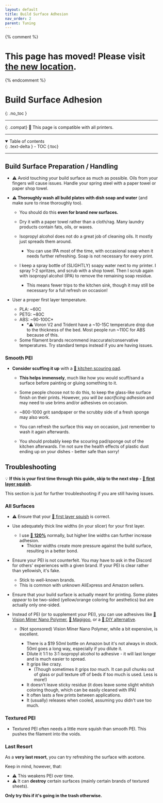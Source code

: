 ```yaml
---
layout: default
title: Build Surface Adhesion
nav_order: 2
parent: Tuning
---
```

{% comment %} 
# This page has moved! Please visit [the new location](https://ellis3dp.com/Print-Tuning-Guide/articles/build_surface_adhesion.html).
{% endcomment %}
# Build Surface Adhesion
{: .no_toc }

---

{: .compat}
:dizzy: This page is compatible with all printers.

---
<details open markdown="block">
  <summary>
    Table of contents
  </summary>
  {: .text-delta }
- TOC
{:toc}
</details>

---

## Build Surface Preparation / Handling
- :warning: Avoid touching your build surface as much as possible. Oils from your fingers will cause issues. Handle your spring steel with a paper towel or paper shop towel.

- **:warning: Thoroughly wash all build plates with dish soap and water** (and make sure to rinse thoroughly too).
    - You should do this **even for brand new surfaces.**

    - Dry it with a paper towel rather than a cloth/rag. Many laundry products contain fats, oils, or waxes.

    - Isopropyl alcohol does not do a great job of cleaning oils. It mostly just spreads them around.

        - You can use IPA most of the time, with occasional soap when it needs further refreshing. Soap is not necessary for every print. 

    - I keep a spray bottle of (SLIGHTLY) soapy water next to my printer. I spray 1-2 spritzes, and scrub with a shop towel. Then I scrub again with isopropyl alcohol (IPA) to remove the remaining soap residue. 
        - This means fewer trips to the kitchen sink, though it may still be necessary for a full refresh on occasion!

- User a proper first layer temperature.
    - PLA: ~60C
    - PETG: ~80C
    - ABS: ~90-100C*
        - *:warning: Voron V2 and Trident have a ~10-15C temperature drop due to the thickness of the bed. Most people run ~110C for ABS because of this.
    - Some filament brands recommend inaccurate/conservative temperatures. Try standard temps instead if you are having issues.

### Smooth PEI

- **Consider scuffing it up** with a [:page_facing_up: kitchen scouring pad](https://www.scotch-brite.com/3M/en_US/scotch-brite/tools/~/Scotch-Brite-Heavy-Duty-Scour-Pad/?N=4337+3294529207+3294631680&rt=rud).

    - **This helps immensely**, much like how you would scuff/sand a surface before painting or gluing something to it.

    - Some people choose not to do this, to keep the glass-like surface finish on their prints. However, *you will be sacrificing adhesion* and may need to use brims and/or adhesives on occasion.

    - ~800-1000 grit sandpaper or the scrubby side of a fresh sponge may also work.

    - You can refresh the surface this way on occasion, just remember to wash it again afterwards.

    - You should probably keep the scouring pad/sponge out of the kitchen afterwards. I'm not sure the health effects of plastic dust ending up on your dishes - better safe than sorry!

## Troubleshooting
:bulb: **If this is your first time through this guide, skip to the next step - [:page_facing_up: first layer squish](./first_layer_squish.md).**

This section is just for further troubleshooting if you are still having issues.
### All Surfaces


- :warning: Ensure that your [:page_facing_up: first layer squish](./first_layer_squish.md) is correct.

- Use adequately thick line widths (in your slicer) for your first layer.
    - I use [:page_facing_up: **120%**](./a_note_about_line_width.md) normally, but higher line widths can further increase adhesion. 
        - Thicker widths create more pressure against the build surface, resulting in a better bond.

- Ensure your PEI is not counterfeit. You may have to ask in the Discord for others' experiences with a given brand. If your PEI is clear rather than yellowish, it's fake.
    - Stick to well-known brands. 
    - This is common with unknown AliExpress and Amazon sellers.

- Ensure that your build surface is actually meant for printing. Some plates *appear* to be two-sided (yellow/orange coloring for aesthetics) but are actually only one-sided.

- Instead of PEI (or to supplement your PEI), you can use adhesives like [:page_facing_up: Vision Miner Nano Polymer](https://smile.amazon.com/dp/B09JQWFVY3/ref=twister_B09JRGDWFT), [:page_facing_up: Magigoo](https://www.amazon.com/Magigoo-Pen-All-One-Adhesive/dp/B01N2JGTWJ), or a [:page_facing_up: DIY alternative](https://discord.com/channels/460117602945990666/461133450636951552/975445247637217362).
    - (Not sponsored) Vision Miner Nano Polymer, while a bit expensive, is excellent.
    
        - There is a $19 50ml bottle on Amazon but it's not always in stock. 50ml goes a long way, especially if you dilute it.
        - Dilute it 1:1 to 3:1 isopropyl alcohol to adhesive - it will last longer and is much easier to spread.
        - It grips like crazy. 
            - (Though sometimes it grips *too* much. It can pull chunks out of glass or pull texture off of beds if too much is used. Less is more!)
        - It doesn't leave sticky residue (it does leave some slight whitish coloring though, which can be easily cleaned with IPA)
        - It often lasts a few prints between applications.
        - It (usually) releases when cooled, assuming you didn't use too much.

### Textured PEI

- Textured PEI often needs a little more squish than smooth PEI. This pushes the filament into the voids.

### Last Resort
As a **very last resort**, you can try refreshing the surface with acetone. 

Keep in mind, however, that:
 - :warning: This weakens PEI over time.
 - :warning: It can **destroy** certain surfaces (mainly certain brands of textured sheets). 
 
 **Only try this if it's going in the trash otherwise.**
